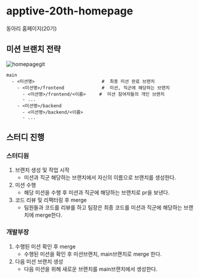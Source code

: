# apptive-20th-homepage
동아리 홈페이지(20기)

## 미션 브랜치 전략

![homepagegit](https://github.com/ApptiveDev/apptive-20th-academy-project/assets/64734115/afffd8b1-35bc-4f45-9b68-861c70ba381e)

```plain
main
  - <미션명>                         #  최종 미션 완료 브랜치
    - <미션명>/frontend              #  미션, 직군에 해당하는 브랜치
      - <미션명>/frontend/<이름>     #  미션 참여자들의 개인 브랜치
      - ...
    - <미션명>/backend
      - <미션명>/backend/<이름>      
      - ...
```
## 스터디 진행
### 스터디원
1. 브랜치 생성 및 작업 시작
    - 미션과 직군 해당하는 브랜치에서 자신의 이름으로 브랜치를 생성한다.
2. 미션 수행
    - 해당 미션을 수행 후 미션과 직군에 해당하는 브랜치로 pr을 보낸다.  
3. 코드 리뷰 및 리팩터링 후 merge
   - 팀원들과 코드를 리뷰를 하고 팀장은 최종 코드를 미션과 직군에 해당하는 브랜치에 merge한다.
### 개발부장
1. 수행된 미션 확인 후 merge
    - 수행된 미션을 확인 후 미션브랜치, main브랜치로 merge 한다.
2. 다음 미션 브랜치 생성
   - 다음 미션을 위해 새로운 브랜치를 main브랜치에서 생성한다.
